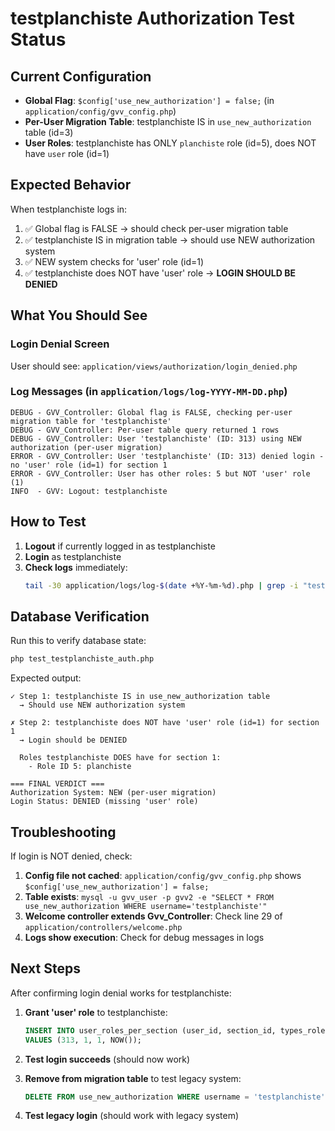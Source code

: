 # testplanchiste Authorization Test Status

## Current Configuration

- **Global Flag**: `$config['use_new_authorization'] = false;` (in `application/config/gvv_config.php`)
- **Per-User Migration Table**: testplanchiste IS in `use_new_authorization` table (id=3)
- **User Roles**: testplanchiste has ONLY `planchiste` role (id=5), does NOT have `user` role (id=1)

## Expected Behavior

When testplanchiste logs in:

1. ✅ Global flag is FALSE → should check per-user migration table
2. ✅ testplanchiste IS in migration table → should use NEW authorization system
3. ✅ NEW system checks for 'user' role (id=1)
4. ✅ testplanchiste does NOT have 'user' role → **LOGIN SHOULD BE DENIED**

## What You Should See

### Login Denial Screen
User should see: `application/views/authorization/login_denied.php`

### Log Messages (in `application/logs/log-YYYY-MM-DD.php`)

```
DEBUG - GVV_Controller: Global flag is FALSE, checking per-user migration table for 'testplanchiste'
DEBUG - GVV_Controller: Per-user table query returned 1 rows
DEBUG - GVV_Controller: User 'testplanchiste' (ID: 313) using NEW authorization (per-user migration)
ERROR - GVV_Controller: User 'testplanchiste' (ID: 313) denied login - no 'user' role (id=1) for section 1
ERROR - GVV_Controller: User has other roles: 5 but NOT 'user' role (1)
INFO  - GVV: Logout: testplanchiste
```

## How to Test

1. **Logout** if currently logged in as testplanchiste
2. **Login** as testplanchiste
3. **Check logs** immediately:
   ```bash
   tail -30 application/logs/log-$(date +%Y-%m-%d).php | grep -i "testplanchiste\|GVV_Controller"
   ```

## Database Verification

Run this to verify database state:
```bash
php test_testplanchiste_auth.php
```

Expected output:
```
✓ Step 1: testplanchiste IS in use_new_authorization table
  → Should use NEW authorization system

✗ Step 2: testplanchiste does NOT have 'user' role (id=1) for section 1
  → Login should be DENIED

  Roles testplanchiste DOES have for section 1:
    - Role ID 5: planchiste

=== FINAL VERDICT ===
Authorization System: NEW (per-user migration)
Login Status: DENIED (missing 'user' role)
```

## Troubleshooting

If login is NOT denied, check:

1. **Config file not cached**: `application/config/gvv_config.php` shows `$config['use_new_authorization'] = false;`
2. **Table exists**: `mysql -u gvv_user -p gvv2 -e "SELECT * FROM use_new_authorization WHERE username='testplanchiste'"`
3. **Welcome controller extends Gvv_Controller**: Check line 29 of `application/controllers/welcome.php`
4. **Logs show execution**: Check for debug messages in logs

## Next Steps

After confirming login denial works for testplanchiste:

1. **Grant 'user' role** to testplanchiste:
   ```sql
   INSERT INTO user_roles_per_section (user_id, section_id, types_roles_id, granted_at)
   VALUES (313, 1, 1, NOW());
   ```

2. **Test login succeeds** (should now work)

3. **Remove from migration table** to test legacy system:
   ```sql
   DELETE FROM use_new_authorization WHERE username = 'testplanchiste';
   ```

4. **Test legacy login** (should work with legacy system)
